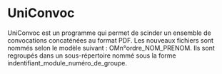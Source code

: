 # UniConvoc

UniConvoc est un programme qui permet de scinder un ensemble de convocations concaténées au format PDF.
Les nouveaux fichiers sont nommés selon le modèle suivant : OMn°ordre_NOM_PRENOM. Ils sont regroupés dans un sous-répertoire nommé sous la forme indentifiant_module_numéro_de_groupe.
